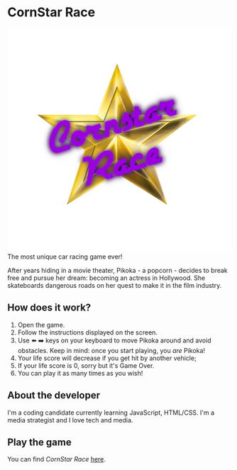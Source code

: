 ﻿# CornStar Race

![CornStar Race logo](https://github.com/jdc212/cornstar-race/blob/8d5863c5cbcee7c023db9b8af4b5ce8227501abe/images/CSlogo.png)
<br>
The most unique car racing game ever!

After years hiding in a movie theater, Pikoka - a popcorn - decides to break free and pursue her dream: becoming an actress in Hollywood. She skateboards dangerous roads on her quest to make it in the film industry.

## How does it work?

1.  Open the game.
2.  Follow the instructions displayed on the screen.
3.  Use ⬅️ ➡️ keys on your keyboard to move Pikoka around and avoid obstacles. Keep in mind: once you start playing, you _are_ Pikoka!
4.  Your life score will decrease if you get hit by another vehicle;
5.  If your life score is 0, sorry but it's Game Over.
6.  You can play it as many times as you wish!

## About the developer

I'm a coding candidate currently learning JavaScript, HTML/CSS. I'm a media strategist and I love tech and media.

## Play the game

You can find _CornStar Race_ [here](www.github.com).
